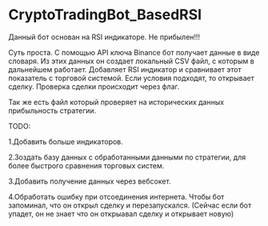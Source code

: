 # CryptoTradingBot_BasedRSI
 
 Данный бот основан на RSI индикаторе. Не прибылен!!!
 
 Суть проста. С помощью API ключа Binance бот получает данные в виде словаря. Из этих данных он создает локальный CSV файл, с которым в дальнейшем работает. 
 Добавляет RSI индикатор и сравнивает этот показатель с торговой системой. Если условия подходят, то открывает сделку. Проверка сделки происходит через флаг.
 
 Так же  есть файл который проверяет на исторических данных прибыльность стратегии. 
 
 TODO:
 <p>1.Добавить больше индикаторов.</p>
 <p>2.Зоздать базу данных с обработанными данными по стратегии, для более быстрого сравнения торговых систем.</p>
 <p>3.Добавить получение данных через вебсокет.</p>
 <p>4.Обработать ошибку при отсоединения интернета. Чтобы бот запоминал, что он открыл сделку и перезапускался. (Сейчас если бот упадет, он не знает что он открыавал сделку и открывает новую)</p>
